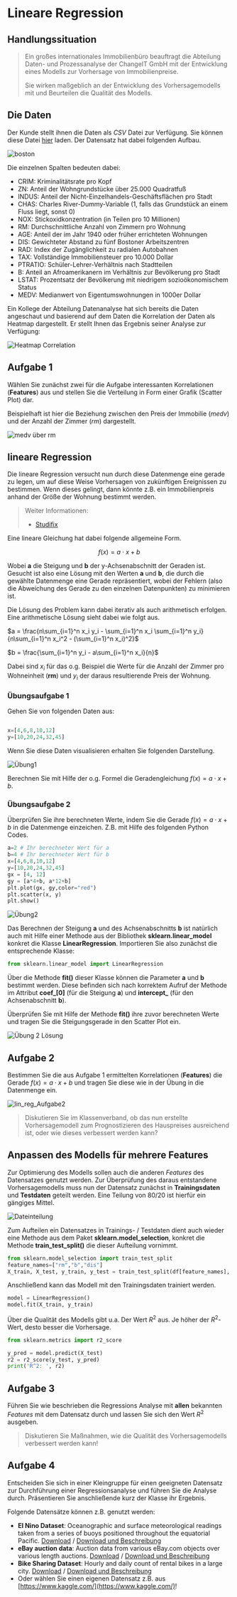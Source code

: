 # Lineare Regression

## Handlungssituation

<!--lrg_Handlungssituation-->
> Ein großes internationales Immobilienbüro beauftragt die Abteilung Daten- und Prozessanalyse der ChangeIT GmbH mit der Entwicklung eines Modells zur Vorhersage von Immobilienpreise.
>
> Sie wirken maßgeblich an der Entwicklung des Vorhersagemodells mit und Beurteilen die Qualität des Modells.
<!--lrg_Handlungssituation-->

<!--lrg_daten-->
## Die Daten

Der Kunde stellt ihnen die Daten als *CSV* Datei zur Verfügung. Sie können diese Datei [hier](../Data/bo.csv) laden. Der Datensatz hat dabei folgenden Aufbau.

![boston](./images/bo.png)

Die einzelnen Spalten bedeuten dabei:

- CRIM: Kriminalitätsrate pro Kopf
- ZN: Anteil der Wohngrundstücke über 25.000 Quadratfuß
- INDUS: Anteil der Nicht-Einzelhandels-Geschäftsflächen pro Stadt
- CHAS: Charles River-Dummy-Variable (1, falls das Grundstück an einem Fluss liegt, sonst 0)
- NOX: Stickoxidkonzentration (in Teilen pro 10 Millionen)
- RM: Durchschnittliche Anzahl von Zimmern pro Wohnung
- AGE: Anteil der im Jahr 1940 oder früher errichteten Wohnungen
- DIS: Gewichteter Abstand zu fünf Bostoner Arbeitszentren
- RAD: Index der Zugänglichkeit zu radialen Autobahnen
- TAX: Vollständige Immobiliensteuer pro 10.000 Dollar
- PTRATIO: Schüler-Lehrer-Verhältnis nach Stadtteilen
- B: Anteil an Afroamerikanern im Verhältnis zur Bevölkerung pro Stadt
- LSTAT: Prozentsatz der Bevölkerung mit niedrigem sozioökonomischem Status
- MEDV: Medianwert von Eigentumswohnungen in 1000er Dollar

<!--lrg_daten-->

<!--lrg_aufgabe1-->
Ein Kollege der Abteilung Datenanalyse hat sich bereits die Daten angeschaut und basierend auf dem Daten die Korrelation der Daten als Heatmap dargestellt. Er stellt Ihnen das Ergebnis seiner Analyse zur Verfügung:

![Heatmap Correlation](./images/bo_heatmap_corr.png)

## Aufgabe 1

Wählen Sie zunächst zwei für die Aufgabe interessanten Korrelationen (**Features**) aus und stellen Sie die Verteilung in Form einer Grafik (Scatter Plot) dar.

Beispielhaft ist hier die Beziehung zwischen den Preis der Immobilie (*medv*) und der Anzahl der Zimmer (*rm*) dargestellt.

![medv über rm](./images/bo_preis_zimmer.png)
<!--lrg_aufgabe1-->

<!--lrg_info-->
## lineare Regression

Die lineare Regression versucht nun durch diese Datenmenge eine gerade zu legen, um auf diese Weise Vorhersagen von zukünftigen Ereignissen zu bestimmen. Wenn dieses gelingt, dann könnte z.B. ein Immobilienpreis anhand der Größe der Wohnung bestimmt werden.

> Weiter Informationen:
>
>-  [Studifix](https://studyflix.de/statistik/lineare-regression-2147)

Eine lineare Gleichung hat dabei folgende allgemeine Form.

$$f(x) = a \cdot x + b$$

Wobei **a** die Steigung und **b** der y-Achsenabschnitt der Geraden ist. Gesucht ist also eine Lösung mit den Werten **a** und **b**, die durch die gewählte Datenmenge eine Gerade repräsentiert, wobei der Fehlern (also die Abweichung des Gerade zu den einzelnen Datenpunkten) zu minimieren ist.

Die Lösung des Problem kann dabei iterativ als auch arithmetisch erfolgen. Eine arithmetische Lösung sieht dabei wie folgt aus.

$a = \frac{n\sum_{i=1}^n x_i y_i - \sum_{i=1}^n x_i \sum_{i=1}^n y_i}{n\sum_{i=1}^n x_i^2 - (\sum_{i=1}^n x_i)^2}$

$b = \frac{\sum_{i=1}^n y_i - a\sum_{i=1}^n x_i}{n}$

Dabei sind $x_i$ für das o.g. Beispiel die Werte für die Anzahl der Zimmer pro Wohneinheit (**rm**) und $y_i$ der daraus resultierende Preis der Wohnung.
<!--lrg_info-->

### Übungsaufgabe 1

<!--lrg_uebung1-->
Gehen Sie von folgenden Daten aus:

```py

x=[4,6,8,10,12]
y=[10,20,24,32,45]
```

Wenn Sie diese Daten visualisieren erhalten Sie folgenden Darstellung.

![Übung1](./images/lin_reg_ueb1.png)

Berechnen Sie mit Hilfe der o.g. Formel die Geradengleichung $f(x) = a \cdot x + b$.
<!--lrg_uebung1-->

### Übungsaufgabe 2

<!--lrg_uebung2-->
Überprüfen Sie ihre berechneten Werte, indem Sie die Gerade $f(x) = a \cdot x + b$ in die Datenmenge einzeichen. Z.B. mit Hilfe des folgenden Python Codes.

```py
a=2 # Ihr berechneter Wert für a
b=4 # Ihr berechneter Wert für b
x=[4,6,8,10,12]
y=[10,20,24,32,45]
gx = [4, 12]
gy = [a*4+b, a*12+b]
plt.plot(gx, gy,color="red")
plt.scatter(x, y)
plt.show()
```

![Übung2](./images/lin_reg_ueb2.png)

Das Berechnen der Steigung **a** und des Achsenabschnitts **b** ist natürlich auch mit Hilfe einer Methode aus der Bibliothek **sklearn.linear_model** konkret die Klasse **LinearRegression**. Importieren Sie also zunächst die entsprechende Klasse:

```py
from sklearn.linear_model import LinearRegression
```

Über die Methode **fit()** dieser Klasse können die Parameter **a** und **b** bestimmt werden. Diese befinden sich nach korrektem Aufruf der Methode im Attribut **coef_[0]** (für die Steigung **a**) und **intercept_** (für den Achsenabschnitt **b**). 

Überprüfen Sie mit Hilfe der Methode **fit()** ihre zuvor berechneten Werte und tragen Sie die Steigungsgerade in den Scatter Plot ein.

![Übung 2 Lösung](./images/lin_reg_ueb2_lsg.png)
<!--lrg_uebung2-->

## Aufgabe 2
<!--lrg_aufg2-->

Bestimmen Sie die aus Aufgabe 1 ermittelten Korrelationen (**Features**) die Gerade $f(x) = a \cdot x + b$ und tragen Sie diese wie in der Übung in die Datenmenge ein.

![lin_reg_Aufgabe2](./images/lin_reg_aufg2.png)

> Diskutieren Sie im Klassenverband, ob das nun erstellte Vorhersagemodell zum Prognostizieren des Hauspreises ausreichend ist, oder wie dieses verbessert werden kann?

## Anpassen des Modells für mehrere Features

Zur Optimierung des Modells sollen auch die anderen *Features* des Datensatzes genutzt werden. Zur Überprüfung des daraus entstandene Vorhersagemodells muss nun der Datensatz zunächst in **Trainingsdaten** und **Testdaten** geteilt werden. Eine Teilung von 80/20 ist hierfür ein gängiges Mittel.

![Dateinteilung](datenteilung.png)

Zum Aufteilen ein Datensatzes in Trainings- / Testdaten dient auch wieder eine Methode aus dem Paket **sklearn.model_selection**, konkret die Methode **train_test_split()** die dieser Aufteilung vornimmt.

```py
from sklearn.model_selection import train_test_split
feature_names=["rm","b","dis"]
X_train, X_test, y_train, y_test = train_test_split(df[feature_names], df['medv'], test_size=0.2, random_state=0)
```

Anschließend kann das Modell mit den Trainingsdaten trainiert werden.

```py
model = LinearRegression()
model.fit(X_train, y_train)
```

Über die Qualität des Modells gibt u.a. Der Wert $R^2$ aus. Je höher der $R^2$-Wert, desto besser die Vorhersage.

```py
from sklearn.metrics import r2_score

y_pred = model.predict(X_test)
r2 = r2_score(y_test, y_pred)
print('R^2: ', r2)
```
<!--lrg_aufg2-->

## Aufgabe 3
<!--lrg_aufg3-->

Führen Sie wie beschrieben die Regressions Analyse mit **allen** bekannten *Features* mit dem Datensatz durch und lassen Sie sich den Wert $R^2$ ausgeben.

> Diskutieren Sie Maßnahmen, wie die Qualität des Vorhersagemodells verbessert werden kann!
<!--lrg_aufg3-->

## Aufgabe 4
<!--lrg_aufg4-->

Entscheiden Sie sich in einer Kleingruppe für einen geeigneten Datensatz zur Durchführung einer Regressionsanalyse und führen Sie die Analyse durch. Präsentieren Sie anschließende kurz der Klasse ihr Ergebnis.

Folgende Datensätze können z.B. genutzt werden:

- **El Nino Dataset**: Oceanographic and surface meteorological readings taken from a series of buoys positioned throughout the equatorial Pacific. [Download](../Data/el.csv) / [Download und Beschreibung](https://www.kaggle.com/datasets/uciml/el-nino-dataset)
- **eBay auction data**: Auction data from various eBay.com objects over various length auctions. [Download](../Data/auc.csv) / [Download und Beschreibung](https://www.kaggle.com/code/yingyingchen/ebay-auction-data-analysis/data)
- **Bike Sharing Dataset**: Hourly and daily count of rental bikes in a large city. [Download](../Data/lbike.csv) / [Download und Beschreibung](https://www.kaggle.com/datasets/hmavrodiev/london-bike-sharing-dataset)
- Oder wählen Sie einen eigenen Datensatz z.B. aus [https://www.kaggle.com/](https://www.kaggle.com/)!

<!--lrg_aufg4-->